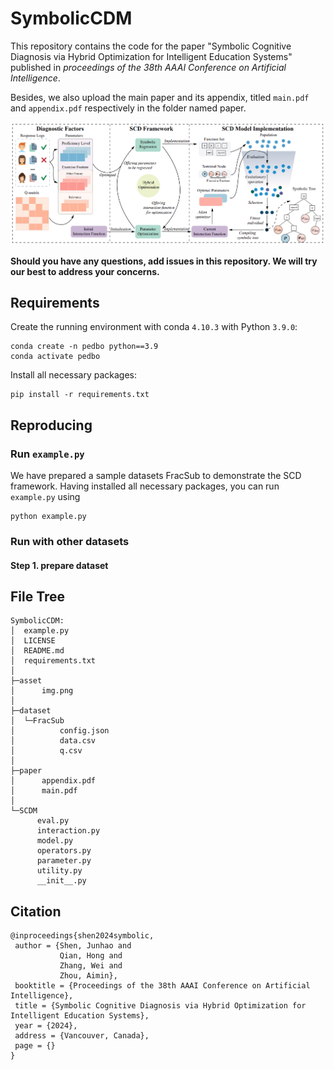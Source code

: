 # SymbolicCDM

This repository contains the code for the paper "Symbolic Cognitive Diagnosis via Hybrid Optimization for Intelligent Education Systems" 
published in _proceedings of the 38th AAAI Conference on Artificial Intelligence_. 

Besides, we also upload the main paper and its appendix, titled `main.pdf` and `appendix.pdf` respectively in the folder named paper.

![Framework](asset/img.png)

**Should you have any questions, add issues in this repository. We will try our best to address your concerns.**

## Requirements
Create the running environment with conda `4.10.3` with Python `3.9.0`:
```
conda create -n pedbo python==3.9
conda activate pedbo
```

Install all necessary packages:
```
pip install -r requirements.txt
```

## Reproducing
### Run `example.py`
We have prepared a sample datasets FracSub to demonstrate the SCD framework. Having installed
all necessary packages, you can run `example.py` using
```
python example.py
```

### Run with other datasets
#### Step 1. prepare dataset



## File Tree
```
SymbolicCDM:
│  example.py
│  LICENSE
│  README.md
│  requirements.txt   
│      
├─asset
│      img.png        
│      
├─dataset
│  └─FracSub
│          config.json
│          data.csv   
│          q.csv
│
├─paper
│      appendix.pdf
│      main.pdf
│
└─SCDM
      eval.py
      interaction.py
      model.py
      operators.py
      parameter.py
      utility.py
      __init__.py

```

## Citation

```
@inproceedings{shen2024symbolic,
 author = {Shen, Junhao and 
           Qian, Hong and 
           Zhang, Wei and 
           Zhou, Aimin},
 booktitle = {Proceedings of the 38th AAAI Conference on Artificial Intelligence},
 title = {Symbolic Cognitive Diagnosis via Hybrid Optimization for Intelligent Education Systems},
 year = {2024},
 address = {Vancouver, Canada},
 page = {}
}
```
